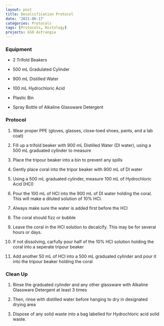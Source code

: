 ```yaml
---
layout: post
title: Decalcification Protocol
date: '2021-06-17'
categories: Protocols
tags: [Protocols, Histology]
projects: GSO Astrangia 
---
```



### Equipment

- 2 Trifold Beakers

- 500 mL Gradulated Cylinder 

- 900 mL Distilled Water

- 100 mL Hydrochloric Acid

- Plastic Bin

- Spray Bottle of Alkaline Glassware Detergent



### Protocol

1)  Wear proper PPE (gloves, glasses, close-toed shoes, pants, and a lab coat)

2) Fill up a trifold beaker with 900 mL Distilled Water (DI water), using a 500 mL graduated cylinder to measure

3) Place the tripour beaker into a bin to prevent any spills

4) Gently place coral into the tripor beaker with 900 mL of DI water 

5) Using a 500 mL graduated cylinder, measure 100 mL of Hydrochloric Acid (HCl)

6) Pour the 100 mL of HCl into the 900 mL of DI water holding the coral. This will make a diluted solution of 10% HCl.

7) Always make sure the water is added first before the HCl

8) The coral should fizz or bubble

9) Leave the coral in the HCl solution to decalcify. This may be for several hours or days.

10) If not dissolving, carfully pour half of the 10% HCl solution holding the coral into a seperate tripour beaker 

11) Add another 50 mL of HCl into a 500 mL graduated cylinder and pour it into the tripour beaker holding the coral 


###  Clean Up

1) Rinse the graduated cylinder and any other glassware with Alkaline Glassware Detergent at least 3 times

2) Then, rinse with distilled water before hanging to dry in designated drying area 

3) Dispose of any solid waste into a bag labelled for Hydrochloric acid solid waste.

